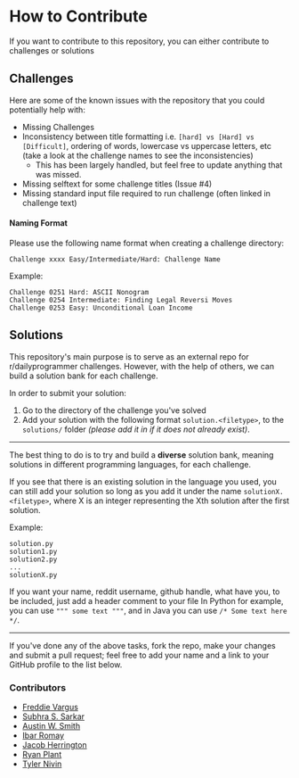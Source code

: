 # How to Contribute

If you want to contribute to this repository, you can either contribute to challenges or solutions


## Challenges

Here are some of the known issues with the repository that you could potentially help with:

- Missing Challenges
- Inconsistency between title formatting i.e. `[hard] vs [Hard] vs [Difficult]`, ordering of words, lowercase vs uppercase letters, etc (take a look at the challenge names to see the inconsistencies)
    -   This has been largely handled, but feel free to update anything that was missed.
- Missing selftext for some challenge titles (Issue #4)
- Missing standard input file required to run challenge (often linked in challenge text)

#### Naming Format

Please use the following name format when creating a challenge directory:

`Challenge xxxx Easy/Intermediate/Hard: Challenge Name`

Example:

```
Challenge 0251 Hard: ASCII Nonogram
Challenge 0254 Intermediate: Finding Legal Reversi Moves
Challenge 0253 Easy: Unconditional Loan Income
```

## Solutions

This repository's main purpose is to serve as an external repo for r/dailyprogrammer challenges. However, with the help of others, we can build a solution bank for each challenge.

In order to submit your solution:

1. Go to the directory of the challenge you've solved
2. Add your solution with the following format `solution.<filetype>`, to the `solutions/` folder *(please add it in if it does not already exist)*.

-------------
The best thing to do is to try and build a **diverse** solution bank, meaning solutions in different programming languages, for each challenge.

If you see that there is an existing solution in the language you used, you can still add your solution so long as you add it under the name `solutionX.<filetype>`, where X is an integer representing the Xth solution after the first solution.


Example:
```
solution.py
solution1.py
solution2.py
...
solutionX.py
```

If you want your name, reddit username, github handle, what have you, to be included, just add a header comment to your file
In Python for example, you can use `""" some text """`, and in Java you can use `/* Some text here */`.

---------------------

If you've done any of the above tasks, fork the repo, make your changes and submit a pull request; feel free to add your name and a link to your GitHub profile to the list below.


### Contributors
- [Freddie Vargus](http://github.com/FreddieV4)
- [Subhra S. Sarkar](https://github.com/rurtle)
- [Austin W. Smith](https://github.com/AssailantLF)
- [Ibar Romay](https://github.com/rowmatrix)
- [Jacob Herrington](https://github.com/jacob-on-github)
- [Ryan Plant](https://github.com/ryanplant-au)
- [Tyler Nivin](https://github.com/twn346)
